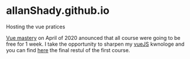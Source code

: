 # allanShady.github.io
Hosting the vue pratices

[Vue mastery](https://www.vuemastery.com/) on April of 2020 anounced that all course were going to be free for 1 week. 
I take the opportunity to sharpen my [vueJS](https://vuejs.org/) kwnologe and you can find [here](
allanShady.github.io) the final restul of the first course. 
